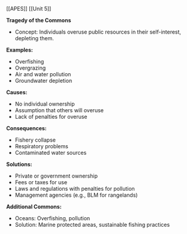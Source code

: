 [[APES]]
[[Unit 5]]


**Tragedy of the Commons**

* Concept: Individuals overuse public resources in their self-interest, depleting them.

**Examples:**
* Overfishing
* Overgrazing
* Air and water pollution
* Groundwater depletion

**Causes:**
* No individual ownership
* Assumption that others will overuse
* Lack of penalties for overuse

**Consequences:**
* Fishery collapse
* Respiratory problems
* Contaminated water sources

**Solutions:**
* Private or government ownership
* Fees or taxes for use
* Laws and regulations with penalties for pollution
* Management agencies (e.g., BLM for rangelands)

**Additional Commons:**
* Oceans: Overfishing, pollution
* Solution: Marine protected areas, sustainable fishing practices